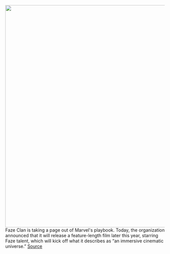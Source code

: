 <img src='https://cdn.vox-cdn.com/thumbor/A5xTpVb2tbObu9RLIyKO_ufwgTs=/0x0:4248x3108/1200x800/filters:focal(1785x1215:2463x1893)/cdn.vox-cdn.com/uploads/chorus_image/image/66912396/1194398437.jpg.0.jpg' width='700px' /><br/>
Faze Clan is taking a page out of Marvel's playbook. Today, the organization announced that it will release a feature-length film later this year, starring Faze talent, which will kick off what it describes as “an immersive cinematic universe.”
<a href='https://www.theverge.com/2020/6/9/21284520/faze-clan-cinematic-universe-twitch-youtube-stars'> Source <a/>